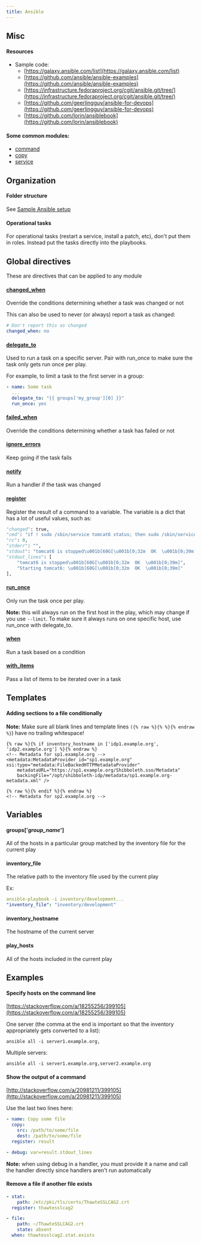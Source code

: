 ```yaml
---
title: Ansible
---
```


## Misc

#### Resources
- Sample code:
    - [https://galaxy.ansible.com/list](https://galaxy.ansible.com/list)
    - [https://github.com/ansible/ansible-examples](https://github.com/ansible/ansible-examples)
    - [https://infrastructure.fedoraproject.org/cgit/ansible.git/tree/](https://infrastructure.fedoraproject.org/cgit/ansible.git/tree/)
    - [https://github.com/geerlingguy/ansible-for-devops](https://github.com/geerlingguy/ansible-for-devops)
    - [https://github.com/lorin/ansiblebook](https://github.com/lorin/ansiblebook)


#### Some common modules:
- [command](http://docs.ansible.com/ansible/command_module.html)
- [copy](http://docs.ansible.com/ansible/copy_module.html)
- [service](http://docs.ansible.com/ansible/service_module.html)



## Organization

#### Folder structure
See [Sample Ansible setup](https://docs.ansible.com/ansible/latest/user_guide/sample_setup.html#sample-directory-layout)


#### Operational tasks
For operational tasks (restart a service, install a patch, etc), don't put them in roles. Instead put the tasks directly into the playbooks.



## Global directives
These are directives that can be applied to any module

#### [changed_when](http://docs.ansible.com/ansible/playbooks_error_handling.html#overriding-the-changed-result)
Override the conditions determining whether a task was changed or not

This can also be used to never (or always) report a task as changed:

```yaml
# Don't report this as changed
changed_when: no
```


#### [delegate_to](http://docs.ansible.com/ansible/playbooks_delegation.html#delegation)
Used to run a task on a specific server. Pair with run_once to make sure the task only gets run once per play.

For example, to limit a task to the first server in a group:

```yaml
- name: Some task
  ...
  delegate_to: "{{ groups['my_group'][0] }}"
  run_once: yes
```


#### [failed_when](http://docs.ansible.com/ansible/playbooks_error_handling.html#controlling-what-defines-failure)
Override the conditions determining whether a task has failed or not


#### [ignore_errors](http://docs.ansible.com/ansible/playbooks_error_handling.html#ignoring-failed-commands)
Keep going if the task fails


#### [notify](http://docs.ansible.com/ansible/playbooks_intro.html#handlers-running-operations-on-change)
Run a handler if the task was changed


#### [register](http://docs.ansible.com/ansible/playbooks_conditionals.html#register-variables)
Register the result of a command to a variable. The variable is a dict that has a lot of useful values, such as:

```python
"changed": true,
"cmd": "if ! sudo /sbin/service tomcat6 status; then sudo /sbin/service tomcat6 start; fi",
"rc": 0,
"stderr": "",
"stdout": "tomcat6 is stopped\u001b[60G[\u001b[0;32m  OK  \u001b[0;39m]\r\nStarting tomcat6: \u001b[60G[\u001b[0;32m  OK  \u001b[0;39m]",
"stdout_lines": [
    "tomcat6 is stopped\u001b[60G[\u001b[0;32m  OK  \u001b[0;39m]",
    "Starting tomcat6: \u001b[60G[\u001b[0;32m  OK  \u001b[0;39m]"
],
```


#### [run_once](http://docs.ansible.com/ansible/playbooks_delegation.html#run-once)
Only run the task once per play.

**Note:** this will always run on the first host in the play, which may change if you use `--limit`. To make sure it always runs on one specific host, use run_once with delegate_to.


#### [when](http://docs.ansible.com/ansible/playbooks_conditionals.html#the-when-statement)
Run a task based on a condition


#### [with_items](http://docs.ansible.com/ansible/playbooks_loops.html#standard-loops)
Pass a list of items to be iterated over in a task



## Templates

#### Adding sections to a file conditionally
**Note:** Make sure all blank lines and template lines `({% raw %}{% %}{% endraw %}`) have no trailing whitespace!

```jinja
{% raw %}{% if inventory_hostname in ['idp1.example.org', 'idp2.example.org'] %}{% endraw %}
<!-- Metadata for sp1.example.org -->
<metadata:MetadataProvider id="sp1.example.org" xsi:type="metadata:FileBackedHTTPMetadataProvider"
    metadataURL="https://sp1.example.org/Shibboleth.sso/Metadata"
    backingFile="/opt/shibboleth-idp/metadata/sp1.example.org-metadata.xml" />

{% raw %}{% endif %}{% endraw %}
<!-- Metadata for sp2.example.org -->
```


## Variables

#### groups['*group_name*']
All of the hosts in a particular group matched by the inventory file for the current play


#### inventory_file
The relative path to the inventory file used by the current play

Ex:

```yaml
ansible-playbook -i inventory/development...
"inventory_file": "inventory/development"
```


#### inventory_hostname
The hostname of the current server


#### play_hosts
All of the hosts included in the current play



## Examples

#### Specify hosts on the command line
[https://stackoverflow.com/a/18255256/399105](https://stackoverflow.com/a/18255256/399105)

One server (the comma at the end is important so that the inventory appropriately gets converted to a list):
```
ansible all -i server1.example.org,
```

Multiple servers:
```
ansible all -i server1.example.org,server2.example.org
```


#### Show the output of a command
[http://stackoverflow.com/a/20981211/399105](http://stackoverflow.com/a/20981211/399105)

Use the last two lines here:

```yaml
- name: Copy some file
  copy:
    src: /path/to/some/file
    dest: /path/to/some/file
  register: result

- debug: var=result.stdout_lines
```

**Note:** when using debug in a handler, you must provide it a name and call the handler directly since handlers aren't run automatically


#### Remove a file if another file exists

```yaml
- stat:
    path: /etc/pki/tls/certs/ThawteSSLCAG2.crt
  register: thawtesslcag2

- file:
    path: ~/ThawteSSLCAG2.crt
    state: absent
  when: thawtesslcag2.stat.exists
```
